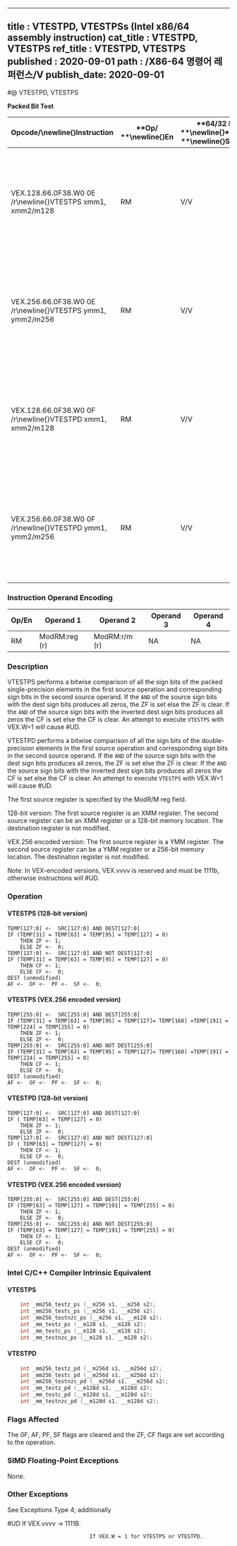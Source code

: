 ----------------------------
title : VTESTPD, VTESTPSs (Intel x86/64 assembly instruction)
cat_title : VTESTPD, VTESTPS
ref_title : VTESTPD, VTESTPS
published : 2020-09-01
path : /X86-64 명령어 레퍼런스/V
publish_date: 2020-09-01
----------------------------
#@ VTESTPD, VTESTPS

**Packed Bit Test**

|**Opcode/**\newline{}**Instruction**|**Op/ **\newline{}**En**|**64/32 bit **\newline{}**Mode **\newline{}**Support**|**CPUID **\newline{}**Feature **\newline{}**Flag**|**Description**|
|------------------------------------|------------------------|------------------------------------------------------|--------------------------------------------------|---------------|
|VEX.128.66.0F38.W0 0E /r\newline{}VTESTPS xmm1, xmm2/m128|RM|V/V|AVX|Set ZF and CF depending on sign bit AND and ANDN of packed single-precision floating-point sources.|
|VEX.256.66.0F38.W0 0E /r\newline{}VTESTPS ymm1, ymm2/m256|RM|V/V|AVX|Set ZF and CF depending on sign bit AND and ANDN of packed single-precision floating-point sources.|
|VEX.128.66.0F38.W0 0F /r\newline{}VTESTPD xmm1, xmm2/m128|RM|V/V|AVX|Set ZF and CF depending on sign bit AND and ANDN of packed double-precision floating-point sources.|
|VEX.256.66.0F38.W0 0F /r\newline{}VTESTPD ymm1, ymm2/m256|RM|V/V|AVX|Set ZF and CF depending on sign bit AND and ANDN of packed double-precision floating-point sources.|
### Instruction Operand Encoding


|Op/En|Operand 1|Operand 2|Operand 3|Operand 4|
|-----|---------|---------|---------|---------|
|RM|ModRM:reg (r)|ModRM:r/m (r)|NA|NA|
### Description


VTESTPS performs a bitwise comparison of all the sign bits of the packed single-precision elements in the first source operation and corresponding sign bits in the second source operand. If the `AND` of the source sign bits with the dest sign bits produces all zeros, the ZF is set else the ZF is clear. If the `AND` of the source sign bits with the inverted dest sign bits produces all zeros the CF is set else the CF is clear. An attempt to execute `VTESTPS` with VEX.W=1 will cause #UD.

VTESTPD performs a bitwise comparison of all the sign bits of the double-precision elements in the first source operation and corresponding sign bits in the second source operand. If the `AND` of the source sign bits with the dest sign bits produces all zeros, the ZF is set else the ZF is clear. If the `AND` the source sign bits with the inverted dest sign bits produces all zeros the CF is set else the CF is clear. An attempt to execute `VTESTPS` with VEX.W=1 will cause #UD.

The first source register is specified by the ModR/M reg field.

128-bit version: The first source register is an XMM register. The second source register can be an XMM register or a 128-bit memory location. The destination register is not modified.

VEX.256 encoded version: The first source register is a YMM register. The second source register can be a YMM register or a 256-bit memory location. The destination register is not modified.

Note: In VEX-encoded versions, VEX.vvvv is reserved and must be 1111b, otherwise instructions will #UD.


### Operation
#### VTESTPS (128-bit version)
```info-verb
TEMP[127:0] <-  SRC[127:0] AND DEST[127:0]
IF (TEMP[31] = TEMP[63] = TEMP[95] = TEMP[127] = 0)
    THEN ZF <- 1;
    ELSE ZF <-  0;
TEMP[127:0] <-  SRC[127:0] AND NOT DEST[127:0]
IF (TEMP[31] = TEMP[63] = TEMP[95] = TEMP[127] = 0)
    THEN CF <- 1;
    ELSE CF <-  0;
DEST (unmodified)
AF <-  OF <-  PF <-  SF <-  0;
```
#### VTESTPS (VEX.256 encoded version)
```info-verb
TEMP[255:0] <-  SRC[255:0] AND DEST[255:0]
IF (TEMP[31] = TEMP[63] = TEMP[95] = TEMP[127]= TEMP[160] =TEMP[191] = TEMP[224] = TEMP[255] = 0)
    THEN ZF <- 1;
    ELSE ZF <-  0;
TEMP[255:0] <-  SRC[255:0] AND NOT DEST[255:0]
IF (TEMP[31] = TEMP[63] = TEMP[95] = TEMP[127]= TEMP[160] =TEMP[191] = TEMP[224] = TEMP[255] = 0)
    THEN CF <- 1;
    ELSE CF <-  0;
DEST (unmodified)
AF <-  OF <-  PF <-  SF <-  0;
```
#### VTESTPD (128-bit version)
```info-verb
TEMP[127:0] <-  SRC[127:0] AND DEST[127:0]
IF ( TEMP[63] = TEMP[127] = 0)
    THEN ZF <- 1;
    ELSE ZF <-  0;
TEMP[127:0] <-  SRC[127:0] AND NOT DEST[127:0]
IF ( TEMP[63] = TEMP[127] = 0)
    THEN CF <- 1;
    ELSE CF <-  0;
DEST (unmodified)
AF <-  OF <-  PF <-  SF <-  0;
```
#### VTESTPD (VEX.256 encoded version)
```info-verb
TEMP[255:0] <-  SRC[255:0] AND DEST[255:0]
IF (TEMP[63] = TEMP[127] = TEMP[191] = TEMP[255] = 0)
    THEN ZF <- 1;
    ELSE ZF <-  0;
TEMP[255:0] <-  SRC[255:0] AND NOT DEST[255:0]
IF (TEMP[63] = TEMP[127] = TEMP[191] = TEMP[255] = 0)
    THEN CF <- 1;
    ELSE CF <-  0;
DEST (unmodified)
AF <-  OF <-  PF <-  SF <-  0;
```

### Intel C/C++ Compiler Intrinsic Equivalent
#### VTESTPS
```cpp
    int _mm256_testz_ps (__m256 s1, __m256 s2);
    int _mm256_testc_ps (__m256 s1, __m256 s2);
    int _mm256_testnzc_ps (__m256 s1, __m128 s2);
    int _mm_testz_ps (__m128 s1, __m128 s2);
    int _mm_testc_ps (__m128 s1, __m128 s2);
    int _mm_testnzc_ps (__m128 s1, __m128 s2);
```
#### VTESTPD
```cpp
    int _mm256_testz_pd (__m256d s1, __m256d s2);
    int _mm256_testc_pd (__m256d s1, __m256d s2);
    int _mm256_testnzc_pd (__m256d s1, __m256d s2);
    int _mm_testz_pd (__m128d s1, __m128d s2);
    int _mm_testc_pd (__m128d s1, __m128d s2);
    int _mm_testnzc_pd (__m128d s1, __m128d s2);
```
### Flags Affected


The 0F, AF, PF, SF flags are cleared and the ZF, CF flags are set according to the operation.

### SIMD Floating-Point Exceptions


None.

### Other Exceptions


See Exceptions Type 4; additionally

#UD If VEX.vvvv ->  1111B.

                              If VEX.W = 1 for VTESTPS or VTESTPD.

